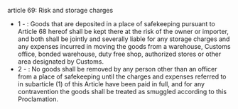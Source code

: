 article 69: Risk and storage charges 

<ul>
			<li>1 - : Goods that are deposited in a place of safekeeping pursuant to Article 68 hereof shall be kept there at the risk of the owner or importer, and both shall be jointly and severally liable for any storage charges and any expenses incurred in moving the goods from a warehouse, Customs office, bonded warehouse, duty free shop, authorized stores or other area designated by Customs. <ul>
			</ul></li>			<li>2 - : No goods shall be removed by any person other than an officer from a place of safekeeping until the charges and expenses referred to in subarticle (1) of this Article have been paid in full, and for any contravention the goods shall be treated as smuggled according to this Proclamation.<ul>
			</ul></li></ul>